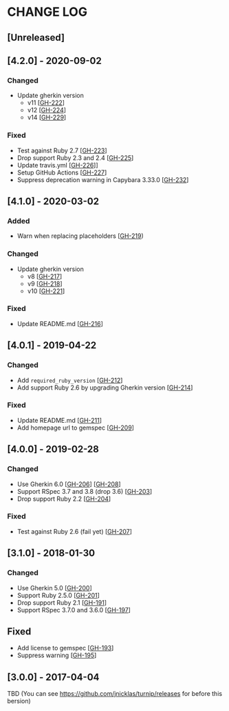 # CHANGE LOG

## [Unreleased]

## [4.2.0] - 2020-09-02

### Changed

- Update gherkin version
    - v11 [[GH-222](https://github.com/jnicklas/turnip/pull/222)]
    - v12 [[GH-224](https://github.com/jnicklas/turnip/pull/224)]
    - v14 [[GH-229](https://github.com/jnicklas/turnip/pull/229)]

### Fixed

- Test against Ruby 2.7 [[GH-223](https://github.com/jnicklas/turnip/pull/223)]
- Drop support Ruby 2.3 and 2.4 [[GH-225](https://github.com/jnicklas/turnip/pull/225)]
- Update travis.yml [[GH-226](https://github.com/jnicklas/turnip/pull/226)]]
- Setup GitHub Actions [[GH-227](https://github.com/jnicklas/turnip/pull/227)]
- Suppress deprecation warning in Capybara 3.33.0 [[GH-232](https://github.com/jnicklas/turnip/pull/232)]

## [4.1.0] - 2020-03-02

### Added

- Warn when replacing placeholders [[GH-219](https://github.com/jnicklas/turnip/pull/219))

### Changed

- Update gherkin version
    - v8 [[GH-217](https://github.com/jnicklas/turnip/pull/217)]
    - v9 [[GH-218](https://github.com/jnicklas/turnip/pull/218)]
    - v10 [[GH-221](https://github.com/jnicklas/turnip/pull/221)]

### Fixed

- Update README.md [[GH-216](https://github.com/jnicklas/turnip/pull/216)]

## [4.0.1] - 2019-04-22

### Changed

- Add `required_ruby_version` [[GH-212](https://github.com/jnicklas/turnip/pull/212)]
- Add support Ruby 2.6 by upgrading Gherkin version [[GH-214](https://github.com/jnicklas/turnip/pull/214)]

### Fixed

- Update README.md [[GH-211](https://github.com/jnicklas/turnip/pull/211)]
- Add homepage url to gemspec [[GH-209](https://github.com/jnicklas/turnip/pull/209)]

## [4.0.0] - 2019-02-28

### Changed

- Use Gherkin 6.0 [[GH-206](https://github.com/jnicklas/turnip/pull/206)] [[GH-208](https://github.com/jnicklas/turnip/pull/208)]
- Support RSpec 3.7 and 3.8 (drop 3.6) [[GH-203](https://github.com/jnicklas/turnip/pull/203)]
- Drop support Ruby 2.2 [[GH-204](https://github.com/jnicklas/turnip/pull/204)]

### Fixed

- Test against Ruby 2.6 (fail yet) [[GH-207](https://github.com/jnicklas/turnip/pull/207)]

## [3.1.0] - 2018-01-30

### Changed

- Use Gherkin 5.0 [[GH-200](https://github.com/jnicklas/turnip/pull/200)]
- Support Ruby 2.5.0 [[GH-201](https://github.com/jnicklas/turnip/pull/201)]
- Drop support Ruby 2.1 [[GH-191](https://github.com/jnicklas/turnip/pull/191)]
- Support RSpec 3.7.0 and 3.6.0 [[GH-197](https://github.com/jnicklas/turnip/pull/197)]

## Fixed

- Add license to gemspec [[GH-193](https://github.com/jnicklas/turnip/pull/193)]
- Suppress warning [[GH-195](https://github.com/jnicklas/turnip/pull/195)]

## [3.0.0] - 2017-04-04

TBD (You can see https://github.com/jnicklas/turnip/releases for before this bersion)
